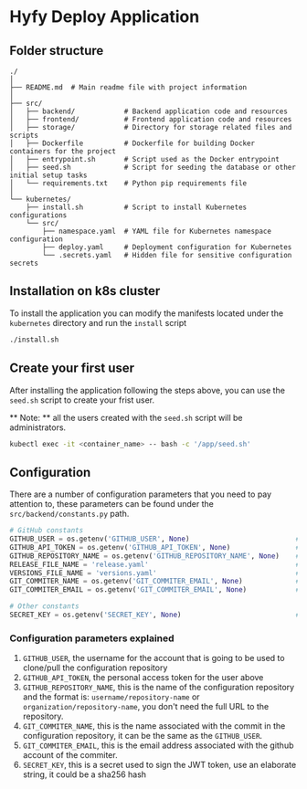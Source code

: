 # Hyfy Deploy Application

## Folder structure
```
./
│
├── README.md  # Main readme file with project information
│
├── src/
│   ├── backend/            # Backend application code and resources
│   ├── frontend/           # Frontend application code and resources
│   ├── storage/            # Directory for storage related files and scripts
│   ├── Dockerfile          # Dockerfile for building Docker containers for the project
│   ├── entrypoint.sh       # Script used as the Docker entrypoint
│   ├── seed.sh             # Script for seeding the database or other initial setup tasks
│   └── requirements.txt    # Python pip requirements file
│
└── kubernetes/
    ├── install.sh          # Script to install Kubernetes configurations
    └── src/
        ├── namespace.yaml  # YAML file for Kubernetes namespace configuration
        ├── deploy.yaml     # Deployment configuration for Kubernetes
        └── .secrets.yaml   # Hidden file for sensitive configuration secrets
```

## Installation on k8s cluster
To install the application you can modify the manifests located under the `kubernetes` directory and run the `install` script

```bash
./install.sh
```

## Create your first user
After installing the application following the steps above, you can use the `seed.sh` script to create your frist user.

** Note: ** all the users created with the `seed.sh` script will be administrators.

```bash
kubectl exec -it <container_name> -- bash -c '/app/seed.sh'
```

## Configuration
There are a number of configuration parameters that you need to pay attention to, these parameters can be found under the `src/backend/constants.py` path.

```python
# GitHub constants
GITHUB_USER = os.getenv('GITHUB_USER', None)                          # GitHub username, used to clone the repository
GITHUB_API_TOKEN = os.getenv('GITHUB_API_TOKEN', None)                # GitHub API token, used to authenticate with the GitHub API
GITHUB_REPOSITORY_NAME = os.getenv('GITHUB_REPOSITORY_NAME', None)    # GitHub repository name, used to clone the repository
RELEASE_FILE_NAME = 'release.yaml'                                    # Release file name
VERSIONS_FILE_NAME = 'versions.yaml'                                  # Versions file name
GIT_COMMITER_NAME = os.getenv('GIT_COMMITER_EMAIL', None)             # Git commiter name
GIT_COMMITER_EMAIL = os.getenv('GIT_COMMITER_EMAIL', None)            # Git commiter email

# Other constants
SECRET_KEY = os.getenv('SECRET_KEY', None)                            # Secret key used to sign the JWT token
```

### Configuration parameters explained
1. `GITHUB_USER`, the username for the account that is going to be used to clone/pull the configuration repository
2. `GITHUB_API_TOKEN`, the personal access token for the user above
3. `GITHUB_REPOSITORY_NAME`, this is the name of the configuration repository and the format is: `username/repository-name` or `organization/repository-name`, you don't need the full URL to the repository.
4. `GIT_COMMITER_NAME`, this is the name associated with the commit in the configuration repository, it can be the same as the `GITHUB_USER`.
5. `GIT_COMMITER_EMAIL`, this is the email address associated with the github account of the commiter.
6. `SECRET_KEY`, this is a secret used to sign the JWT token, use an elaborate string, it could be a sha256 hash